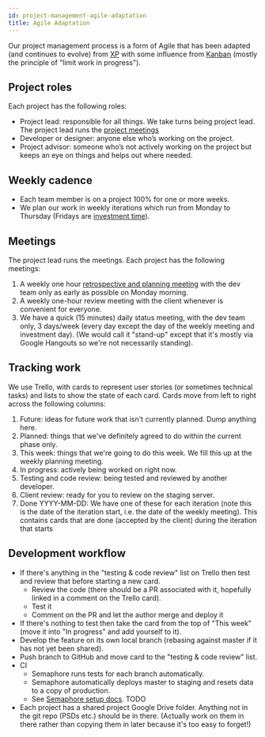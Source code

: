 ```yaml
---
id: project-management-agile-adaptation
title: Agile Adaptation
---
```


Our project management process is a form of Agile that has been adapted (and continues to evolve) from [XP](http://www.extremeprogramming.org/rules.html) with some influence from [Kanban](https://leankit.com/learn/kanban/what-is-kanban/) (mostly the principle of "limit work in progress").

## Project roles

Each project has the following roles:

* Project lead: responsible for all things. We take turns being project lead. The project lead runs the [project meetings](#meetings)
* Developer or designer: anyone else who’s working on the project.
* Project advisor: someone who’s not actively working on the project but keeps an eye on things and helps out where needed.

## Weekly cadence

* Each team member is on a project 100% for one or more weeks.
* We plan our work in weekly iterations which run from Monday to Thursday (Fridays are [investment time](#investment-time)).

## Meetings

The project lead runs the meetings. Each project has the following meetings:

1. A weekly one hour [retrospective and planning meeting](retrospective-and-planning-meeting.md) with the dev team only as early as possible on Monday morning.
1. A weekly one-hour review meeting with the client whenever is convenient for everyone.
1. We have a quick (15 minutes) daily status meeting, with the dev team only, 3 days/week (every day except the day of the weekly meeting and investment day). (We would call it "stand-up" except that it's mostly via Google Hangouts so we're not necessarily standing).

## Tracking work

We use Trello, with cards to represent user stories (or sometimes technical tasks) and lists to show the state of each card. Cards move from left to right across the following columns:

1. Future: ideas for future work that isn't currently planned. Dump anything here.
1. Planned: things that we've definitely agreed to do within the current phase only.
1. This week: things that we're going to do this week. We fill this up at the weekly planning meeting.
1. In progress: actively being worked on right now.
1. Testing and code review: being tested and reviewed by another developer.
1. Client review: ready for you to review on the staging server.
1. Done YYYY-MM-DD: We have one of these for each iteration (note this is the date of the iteration start, i.e. the date of the weekly meeting). This contains cards that are done (accepted by the client) during the iteration that starts

## Development workflow

* If there's anything in the "testing & code review" list on Trello then test and review that before starting a new card.
  * Review the code (there should be a PR associated with it, hopefully linked in a comment on the Trello card).
  * Test it
  * Comment on the PR and let the author merge and deploy it
* If there's nothing to test then take the card from the top of "This week" (move it into "In progress" and add yourself to it).
* Develop the feature on its own local branch (rebasing against master if it has not yet been shared).
* Push branch to GitHub and move card to the "testing & code review" list.
* CI
  * Semaphore runs tests for each branch automatically.
  * Semaphore automatically deploys master to staging and resets data to a copy of production.
  * See [Semaphore setup docs](https://docs.google.com/a/okgrow.com/document/d/19FhBBb7xLJNR4NV7sIHvWSAMjMhB1CrpexH7zCtLZB8/edit?usp=sharing). TODO
* Each project has a shared project Google Drive folder. Anything not in the git repo (PSDs etc.) should be in there. (Actually work on them in there rather than copying them in later because it's too easy to forget!)
